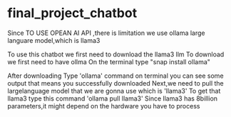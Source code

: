 # final_project_chatbot


Since TO USE OPEAN AI API ,there is limitation we use ollama large languare model,which is llama3

To use this chatbot we first need to download the llama3 llm
To download we first need to have ollma 
On the terminal type "snap install ollama"

After downloading Type 'ollama' command on terminal you can see some output that means you successfully downloaded
Next,we need to pull the largelanguage model that we are gonna use which is 'llama3'
To get that llama3 type this command 'ollama pull llama3'
Since llama3 has 8billion parameters,it might depend on the hardware you have to process
